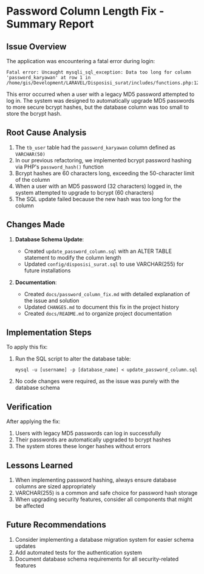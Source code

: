 # Password Column Length Fix - Summary Report

## Issue Overview

The application was encountering a fatal error during login:

```
Fatal error: Uncaught mysqli_sql_exception: Data too long for column 'password_karyawan' at row 1 in /home/gis/Development/LARAVEL/Disposisi_surat/includes/functions.php:128
```

This error occurred when a user with a legacy MD5 password attempted to log in. The system was designed to automatically upgrade MD5 passwords to more secure bcrypt hashes, but the database column was too small to store the bcrypt hash.

## Root Cause Analysis

1. The `tb_user` table had the `password_karyawan` column defined as `VARCHAR(50)`
2. In our previous refactoring, we implemented bcrypt password hashing via PHP's `password_hash()` function
3. Bcrypt hashes are 60 characters long, exceeding the 50-character limit of the column
4. When a user with an MD5 password (32 characters) logged in, the system attempted to upgrade to bcrypt (60 characters)
5. The SQL update failed because the new hash was too long for the column

## Changes Made

1. **Database Schema Update**:
   - Created `update_password_column.sql` with an ALTER TABLE statement to modify the column length
   - Updated `config/disposisi_surat.sql` to use VARCHAR(255) for future installations

2. **Documentation**:
   - Created `docs/password_column_fix.md` with detailed explanation of the issue and solution
   - Updated `CHANGES.md` to document this fix in the project history
   - Created `docs/README.md` to organize project documentation

## Implementation Steps

To apply this fix:

1. Run the SQL script to alter the database table:
   ```
   mysql -u [username] -p [database_name] < update_password_column.sql
   ```

2. No code changes were required, as the issue was purely with the database schema

## Verification

After applying the fix:

1. Users with legacy MD5 passwords can log in successfully
2. Their passwords are automatically upgraded to bcrypt hashes
3. The system stores these longer hashes without errors

## Lessons Learned

1. When implementing password hashing, always ensure database columns are sized appropriately
2. VARCHAR(255) is a common and safe choice for password hash storage
3. When upgrading security features, consider all components that might be affected

## Future Recommendations

1. Consider implementing a database migration system for easier schema updates
2. Add automated tests for the authentication system
3. Document database schema requirements for all security-related features